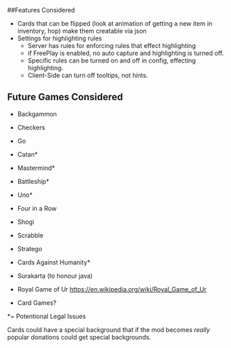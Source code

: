 ##Features Considered
- Cards that can be flipped (look at animation of getting a new item in inventory, hop)
  make them creatable via json
- Settings for highlighting rules
  - Server has rules for enforcing rules that effect highlighting 
  - if FreePlay is enabled, no auto capture and highlighting is turned off.
  - Specific rules can be turned on and off in config, effecting highlighting.
  - Client-Side can turn off tooltips, not hints.

## Future Games Considered
- Backgammon
- Checkers
- Go
- Catan*
- Mastermind*
- Battleship*
- Uno*
- Four in a Row
- Shogi
- Scrabble
- Stratego
- Cards Against Humanity*
- Surakarta (to honour java)
- Royal Game of Ur https://en.wikipedia.org/wiki/Royal_Game_of_Ur

- Card Games?

*= Potentional Legal Issues


Cards could have a special background that if the mod becomes _really_ popular donations could get special backgrounds.
